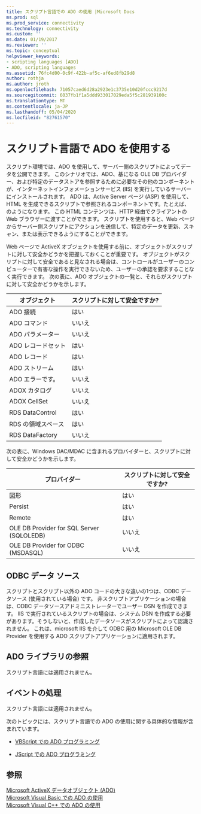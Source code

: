 ```yaml
---
title: スクリプト言語での ADO の使用 |Microsoft Docs
ms.prod: sql
ms.prod_service: connectivity
ms.technology: connectivity
ms.custom: ''
ms.date: 01/19/2017
ms.reviewer: ''
ms.topic: conceptual
helpviewer_keywords:
- scripting languages [ADO]
- ADO, scripting languages
ms.assetid: 76fc4d00-0c9f-422b-af5c-af6ed8fb29d8
author: rothja
ms.author: jroth
ms.openlocfilehash: 71057caed6d28a2923e1c3735e10d20fccc9217d
ms.sourcegitcommit: 6037fb1f1a5ddd933017029eda5f5c281939100c
ms.translationtype: MT
ms.contentlocale: ja-JP
ms.lasthandoff: 05/04/2020
ms.locfileid: "82761570"
---
```

# <a name="using-ado-with-scripting-languages"></a>スクリプト言語で ADO を使用する
スクリプト環境では、ADO を使用して、サーバー側のスクリプトによってデータを公開できます。 このシナリオでは、ADO、基になる OLE DB プロバイダー、および特定のデータストアを参照するために必要なその他のコンポーネントが、インターネットインフォメーションサービス (IIS) を実行しているサーバーにインストールされます。 ADO は、Active Server ページ (ASP) を使用して、HTML を生成できるスクリプトで参照されるコンポーネントです。たとえば、のようになります。 この HTML コンテンツは、HTTP 経由でクライアントの Web ブラウザーに渡すことができます。 スクリプトを使用すると、Web ページからサーバー側スクリプトにアクションを送信して、特定のデータを更新、スキャン、または表示できるようにすることができます。  
  
 Web ページで ActiveX オブジェクトを使用する前に、オブジェクトがスクリプトに対して安全かどうかを把握しておくことが重要です。 オブジェクトがスクリプトに対して安全であると見なされる場合は、コントロールがユーザーのコンピューターで有害な操作を実行できないため、ユーザーの承認を要求することなく実行できます。 次の表に、ADO オブジェクトの一覧と、それらがスクリプトに対して安全かどうかを示します。  
  
|オブジェクト|スクリプトに対して安全ですか?|  
|------------|-------------------------|  
|ADO 接続|はい|  
|ADO コマンド|いいえ|  
|ADO パラメーター|いいえ|  
|ADO レコードセット|はい|  
|ADO レコード|はい|  
|ADO ストリーム|はい|  
|ADO エラーです。|いいえ|  
|ADOX カタログ|いいえ|  
|ADOX CellSet|いいえ|  
|RDS DataControl|はい|  
|RDS の領域スペース|はい|  
|RDS DataFactory|いいえ|  
  
 次の表に、Windows DAC/MDAC に含まれるプロバイダーと、スクリプトに対して安全かどうかを示します。  
  
|プロバイダー|スクリプトに対して安全ですか?|  
|--------------|-------------------------|  
|図形|はい|  
|Persist|はい|  
|Remote|はい|  
|OLE DB Provider for SQL Server (SQLOLEDB)|いいえ|  
|OLE DB Provider for ODBC (MSDASQL)|いいえ|  
  
## <a name="odbc-data-sources"></a>ODBC データ ソース  
 スクリプトとスクリプト以外の ADO コードの大きな違いの1つは、ODBC データソース (使用されている場合) です。 非スクリプトアプリケーションの場合は、ODBC データソースアドミニストレーターでユーザー DSN を作成できます。 IIS で実行されているスクリプトの場合は、システム DSN を作成する必要があります。そうしないと、作成したデータソースがスクリプトによって認識されません。 これは、microsoft IIS を介して ODBC 用の Microsoft OLE DB Provider を使用する ADO スクリプトアプリケーションに適用されます。  
  
## <a name="referencing-the-ado-library"></a>ADO ライブラリの参照  
 スクリプト言語には適用されません。  
  
## <a name="handling-events"></a>イベントの処理  
 スクリプト言語には適用されません。  
  
 次のトピックには、スクリプト言語での ADO の使用に関する具体的な情報が含まれています。  
  
-   [VBScript での ADO プログラミング](../../../ado/guide/appendixes/vbscript-ado-programming.md)  
  
-   [JScript での ADO プログラミング](../../../ado/guide/appendixes/jscript-ado-programming.md)  
  
## <a name="see-also"></a>参照  
 [Microsoft ActiveX データオブジェクト (ADO)](../../../ado/microsoft-activex-data-objects-ado.md)   
 [Microsoft Visual Basic での ADO の使用](../../../ado/guide/appendixes/using-ado-with-microsoft-visual-basic.md)   
 [Microsoft Visual C++ での ADO の使用](../../../ado/guide/appendixes/using-ado-with-microsoft-visual-c.md)   
